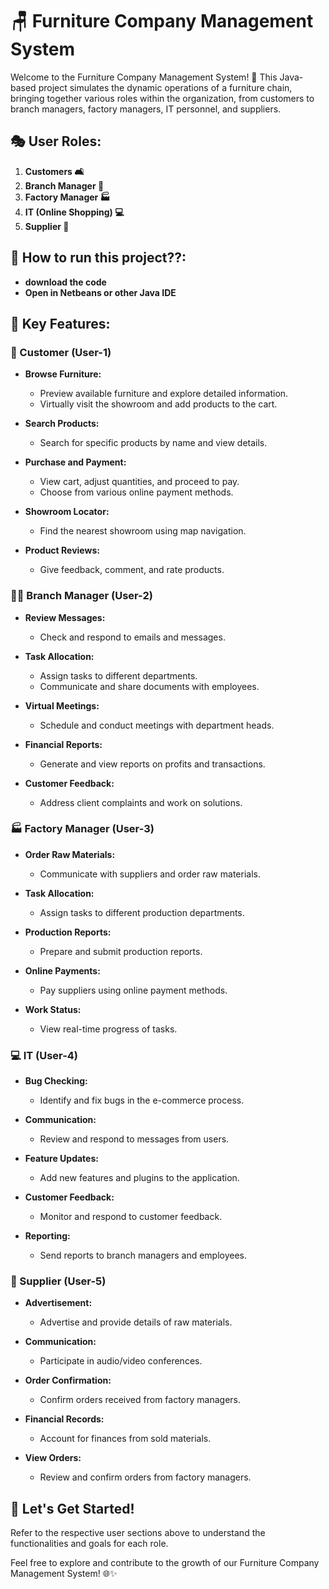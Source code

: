 # 🪑 Furniture Company Management System

Welcome to the Furniture Company Management System! 🚀 This Java-based project simulates the dynamic operations of a furniture chain, bringing together various roles within the organization, from customers to branch managers, factory managers, IT personnel, and suppliers.

## 🎭 User Roles:
1. **Customers 🛋️**
2. **Branch Manager 🏢**
3. **Factory Manager 🏭**
4. **IT (Online Shopping) 💻**
5. **Supplier 🚚**

## 🌟 How to run this project??:
- **download the code**
- **Open in Netbeans or other Java IDE**

## 🌟 Key Features:

### 🛒 Customer (User-1)
- **Browse Furniture:**
  - Preview available furniture and explore detailed information.
  - Virtually visit the showroom and add products to the cart.

- **Search Products:**
  - Search for specific products by name and view details.

- **Purchase and Payment:**
  - View cart, adjust quantities, and proceed to pay.
  - Choose from various online payment methods.

- **Showroom Locator:**
  - Find the nearest showroom using map navigation.

- **Product Reviews:**
  - Give feedback, comment, and rate products.

### 👨‍💼 Branch Manager (User-2)
- **Review Messages:**
  - Check and respond to emails and messages.

- **Task Allocation:**
  - Assign tasks to different departments.
  - Communicate and share documents with employees.

- **Virtual Meetings:**
  - Schedule and conduct meetings with department heads.

- **Financial Reports:**
  - Generate and view reports on profits and transactions.

- **Customer Feedback:**
  - Address client complaints and work on solutions.

### 🏭 Factory Manager (User-3)
- **Order Raw Materials:**
  - Communicate with suppliers and order raw materials.

- **Task Allocation:**
  - Assign tasks to different production departments.

- **Production Reports:**
  - Prepare and submit production reports.

- **Online Payments:**
  - Pay suppliers using online payment methods.

- **Work Status:**
  - View real-time progress of tasks.

### 💻 IT (User-4)
- **Bug Checking:**
  - Identify and fix bugs in the e-commerce process.

- **Communication:**
  - Review and respond to messages from users.

- **Feature Updates:**
  - Add new features and plugins to the application.

- **Customer Feedback:**
  - Monitor and respond to customer feedback.

- **Reporting:**
  - Send reports to branch managers and employees.

### 🚚 Supplier (User-5)
- **Advertisement:**
  - Advertise and provide details of raw materials.

- **Communication:**
  - Participate in audio/video conferences.

- **Order Confirmation:**
  - Confirm orders received from factory managers.

- **Financial Records:**
  - Account for finances from sold materials.

- **View Orders:**
  - Review and confirm orders from factory managers.

## 🚀 Let's Get Started!
Refer to the respective user sections above to understand the functionalities and goals for each role.

Feel free to explore and contribute to the growth of our Furniture Company Management System! 🌐✨
